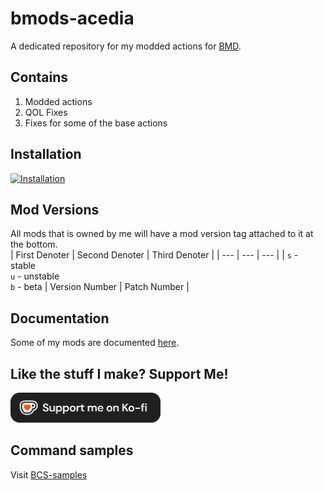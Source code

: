 # bmods-acedia
A dedicated repository for my modded actions for [BMD](https://store.steampowered.com/app/2592170/Bot_Maker_For_Discord/).

## Contains
1. Modded actions
2. QOL Fixes
3. Fixes for some of the base actions

## Installation
[![Installation](https://img.youtube.com/vi/qTTGdbSt9yg/0.jpg)](https://www.youtube.com/watch?v=qTTGdbSt9yg)

## Mod Versions
All mods that is owned by me will have a mod version tag attached to it at the bottom.  
| First Denoter | Second Denoter | Third Denoter |
| --- | --- | --- |
| `s` - stable<br>`u` - unstable<br>`b` - beta | Version Number | Patch Number |

## Documentation
Some of my mods are documented [here](https://github.com/slothyace/bmods-acedia/tree/main/.documentation).

## Like the stuff I make? Support Me!
<a href="https://ko-fi.com/slothyacedia"><img src="https://github.com/slothyace/slothyace/blob/main/icons/kofi.png" width=240 height=48></a>

## Command samples
Visit [BCS-samples](https://github.com/slothyace/bcs-samples)
